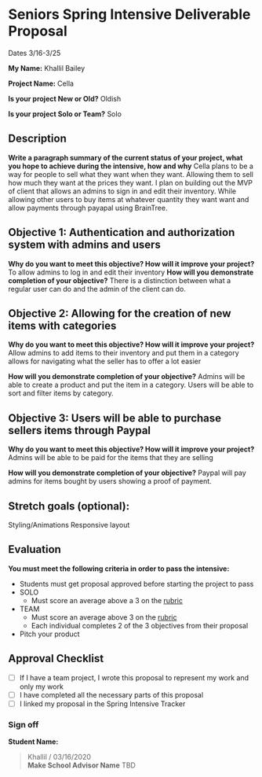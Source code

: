 # Seniors Spring Intensive Deliverable Proposal

Dates 3/16-3/25

**My Name:**
Khallil Bailey

**Project Name:**
Cella

**Is your project New or Old?**
Oldish

**Is your project Solo or Team?**
Solo

## Description

**Write a paragraph summary of the current status of your project, what you hope to achieve during the intensive, how and why**
Cella plans to be a way for people to sell what they want when they want. Allowing them to sell how much they want at the prices they want. I plan on building out the MVP of client that allows an admins to sign in and edit their inventory. While allowing other users to buy items at whatever quantity they want want and allow payments through payapal using BrainTree.

## Objective 1: Authentication and authorization system with admins and users

**Why do you want to meet this objective? How will it improve your project?**
To allow admins to log in and edit their inventory
**How will you demonstrate completion of your objective?**
There is a distinction between what a regular user can do and the admin of the client can do.

## Objective 2: Allowing for the creation of new items with categories

**Why do you want to meet this objective? How will it improve your project?**
Allow admins to add items to their inventory and put them in a category allows for navigating what the seller has to offer a lot easier

**How will you demonstrate completion of your objective?**
Admins will be able to create a product and put the item in a category. Users will be able to sort and filter items by category.

## Objective 3: Users will be able to purchase sellers items through Paypal

**Why do you want to meet this objective? How will it improve your project?**
Admins will be able to be paid for the items that they are selling

**How will you demonstrate completion of your objective?**
Paypal will pay admins for items bought by users showing a proof of payment.

## Stretch goals (optional):

Styling/Animations
Responsive layout

## Evaluation

**You must meet the following criteria in order to pass the intensive:**

- Students must get proposal approved before starting the project to pass
- SOLO
  - Must score an average above a 3 on the [rubric]
- TEAM
  - Must score an average above 3 on the [rubric]
  - Each individual completes 2 of the 3 objectives from their proposal
- Pitch your product

[rubric]: https://docs.google.com/document/d/1IOQDmohLBEBT-hyr-2vgw1mbZUNsq3fHxVfH0oRmVt0/edit

## Approval Checklist

- [ ] If I have a team project, I wrote this proposal to represent my work and only my work
- [ ] I have completed all the necessary parts of this proposal
- [ ] I linked my proposal in the Spring Intensive Tracker

### Sign off

**Student Name:**

> Khallil / 03/16/2020  
> **Make School Advisor Name**
> TBD
